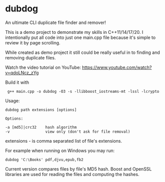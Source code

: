 # dubdog
An ultimate CLI duplicate file finder and remover!

This is a demo project to demonstrate my skills in C++11/14/17/20.
I intentionally put all code into just one main.cpp file because it's simple to review it by page scrolling.

While created as demo project it still could be really useful in to finding and removing duplicate files.

Watch the video tutorial on YouTube:
https://www.youtube.com/watch?v=qdoLNcz_zYg

Build it with 
```
 g++ main.cpp -o dubdog -O3 -s -llibboost_iostreams-mt -lssl -lcrypto
```

Usage:
```
dubdog path extensions [options]

Options:

-a [md5]|crc32    hash algorithm
-v                view only (don't ask for file removal)
```

extensions - is comma separated list of file's extensions.

For example when running on Windows you may run:
```
dubdog 'C:\Books' pdf,djvu,epub,fb2
```

Current version compares files by file's MD5 hash. Boost and OpenSSL libraries are used for reading the files and computing the hashes.
